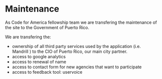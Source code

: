 # Maintenance

As Code for America fellowship team we are transfering the maintenance of the site to the Government of Puerto Rico.

We are transfering the:

- ownership of all third party services used by the application (i.e. Mandrill ) to the CIO of Puerto Rico, our main city partner.
- access to google analytics
- access to renewal of name
- access to contact form for new agencies that want to participate
- access to feedback tool: uservoice

